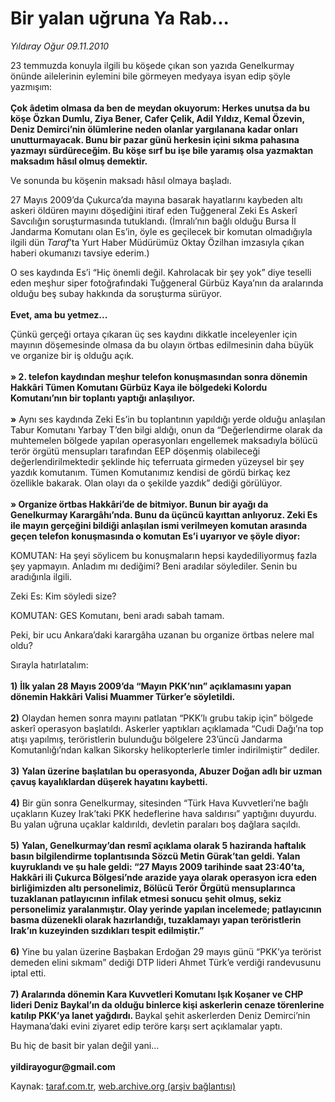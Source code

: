 # Bir yalan uğruna Ya Rab...

*Yıldıray Oğur 09.11.2010*

<div class="yazi"><p>23 temmuzda konuyla ilgili bu köşede çıkan son yazıda Genelkurmay önünde ailelerinin eylemini bile görmeyen medyaya isyan edip şöyle yazmışım: <br/><br/><b>Çok âdetim olmasa da ben de meydan okuyorum: Herkes unutsa da bu köşe Özkan Dumlu, Ziya Bener, Cafer Çelik, Adil Yıldız, Kemal Özevin, Deniz Demirci’nin ölümlerine neden olanlar yargılanana kadar onları unutturmayacak. Bunu bir pazar günü herkesin içini sıkma pahasına yazmayı sürdüreceğim. Bu köşe sırf bu işe bile yaramış olsa yazmaktan maksadım hâsıl olmuş demektir.</b></p>
<p>Ve sonunda bu köşenin maksadı hâsıl olmaya başladı.</p>
<p>27 Mayıs 2009’da Çukurca’da mayına basarak hayatlarını kaybeden altı askeri öldüren mayını döşediğini itiraf eden Tuğgeneral Zeki Es Askerî Savcılığın soruşturmasında tutuklandı. (İmralı’nın bağlı olduğu Bursa İl Jandarma Komutanı olan Es’in, öyle es geçilecek bir komutan olmadığıyla ilgili dün <i>Taraf</i>’ta Yurt Haber Müdürümüz Oktay Özilhan imzasıyla çıkan haberi okumanızı tavsiye ederim.)</p>
<p>O ses kaydında Es’i “Hiç önemli değil. Kahrolacak bir şey yok” diye teselli eden meşhur siper fotoğrafındaki Tuğgeneral Gürbüz Kaya’nın da aralarında olduğu beş subay hakkında da soruşturma sürüyor.<br/><br/><b>Evet, ama bu yetmez...</b></p>
<p>Çünkü gerçeği ortaya çıkaran üç ses kaydını dikkatle inceleyenler için mayının döşemesinde olmasa da bu olayın örtbas edilmesinin daha büyük ve organize bir iş olduğu açık.<br/><br/><b>» 2. telefon kaydından meşhur telefon konuşmasından sonra dönemin Hakkâri Tümen Komutanı Gürbüz Kaya ile bölgedeki Kolordu Komutanı’nın bir toplantı yaptığı anlaşılıyor.</b> <br/><br/><b>»</b> Aynı ses kaydında Zeki Es’in bu toplantının yapıldığı yerde olduğu anlaşılan Tabur Komutanı Yarbay T’den bilgi aldığı, onun da “Değerlendirme olarak da muhtemelen bölgede yapılan operasyonları engellemek maksadıyla bölücü terör örgütü mensupları tarafından EEP döşenmiş olabileceği değerlendirilmektedir şeklinde hiç teferruata girmeden yüzeysel bir şey yazdık komutanım. Tümen Komutanımız kendisi de gördü birkaç kez özellikle bakarak. Olan olayı da o şekilde yazdık” dediği görülüyor.<br/><br/><b>» Organize örtbas Hakkâri’de de bitmiyor. Bunun bir ayağı da Genelkurmay Karargâhı’nda. Bunu da üçüncü kayıttan anlıyoruz. Zeki Es ile mayın gerçeğini bildiği anlaşılan ismi verilmeyen komutan arasında geçen telefon konuşmasında o komutan Es’i uyarıyor ve şöyle diyor: </b></p>
<p>KOMUTAN: Ha şeyi söylicem bu konuşmaların hepsi kaydediliyormuş fazla şey yapmayın. Anladım mı dediğimi? Beni aradılar söylediler. Senin bu aradığınla ilgili.</p>
<p>Zeki Es: Kim söyledi size?</p>
<p>KOMUTAN: GES Komutanı, beni aradı sabah tamam.</p>
<p>Peki, bir ucu Ankara’daki karargâha uzanan bu organize örtbas nelere mal oldu?</p>
<p>Sırayla hatırlatalım: <br/><br/><b>1)</b> <b>İlk yalan 28 Mayıs 2009’da “Mayın PKK’nın” açıklamasını yapan dönemin Hakkâri Valisi Muammer Türker’e söyletildi.<br/><br/></b><b>2)</b> Olaydan hemen sonra mayını patlatan “PKK’lı grubu takip için” bölgede askerî operasyon başlatıldı. Askerler yaptıkları açıklamada “Cudi Dağı’na top atışı yapılmış, teröristlerin bulunduğu bölgelere 23’üncü Jandarma Komutanlığı’ndan kalkan Sikorsky helikopterlerle timler indirilmiştir” dediler.<br/><br/><b>3)</b> <b>Yalan üzerine başlatılan bu operasyonda, Abuzer Doğan adlı bir uzman çavuş kayalıklardan düşerek hayatını kaybetti.<br/><br/></b><b>4)</b> Bir gün sonra Genelkurmay, sitesinden “Türk Hava Kuvvetleri’ne bağlı uçakların Kuzey Irak’taki PKK hedeflerine hava saldırısı” yaptığını duyurdu. Bu yalan uğruna uçaklar kaldırıldı, devletin paraları boş dağlara saçıldı.<br/><br/><b>5)</b> <b>Yalan, Genelkurmay’dan resmî açıklama olarak 5 haziranda haftalık basın bilgilendirme toplantısında Sözcü Metin Gürak’tan geldi. Yalan kuyruklandı ve şu hale geldi: “27 Mayıs 2009 tarihinde saat 23:40’ta, Hakkâri ili Çukurca Bölgesi’nde arazide yaya olarak operasyon icra eden birliğimizden altı personelimiz, Bölücü Terör Örgütü mensuplarınca tuzaklanan patlayıcının infilak etmesi sonucu şehit olmuş, sekiz personelimiz yaralanmıştır. Olay yerinde yapılan incelemede; patlayıcının basma düzenekli olarak hazırlandığı, tuzaklamayı yapan teröristlerin Irak’ın kuzeyinden sızdıkları tespit edilmiştir.”<br/><br/></b><b>6)</b> Yine bu yalan üzerine Başbakan Erdoğan 29 mayıs günü “PKK’ya terörist demeden elini sıkmam” dediği DTP lideri Ahmet Türk’e verdiği randevusunu iptal etti.<br/><br/><b>7) Aralarında dönemin Kara Kuvvetleri Komutanı Işık Koşaner ve CHP lideri Deniz Baykal’ın da olduğu binlerce kişi askerlerin cenaze törenlerine katılıp PKK’ya lanet yağdırdı. </b>Baykal şehit askerlerden Deniz Demirci’nin Haymana’daki evini ziyaret edip teröre karşı sert açıklamalar yaptı.</p>
<p>Bu hiç de basit bir yalan değil yani...<br/><br/><b>yildirayogur@gmail.com</b><b> </b></p></div>

Kaynak: [taraf.com.tr](http://www.taraf.com.tr:80/yildiray-ogur/makale-bir-yalan-ugruna-ya-rab.htm), [web.archive.org (arşiv bağlantısı)](http://web.archive.org/web/20101110212824/http://www.taraf.com.tr:80/yildiray-ogur/makale-bir-yalan-ugruna-ya-rab.htm)
